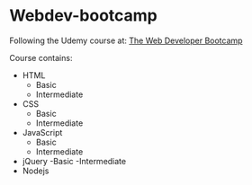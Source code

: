 # Webdev-bootcamp

Following the Udemy course at: [The Web Developer Bootcamp](https://www.udemy.com/the-web-developer-bootcamp/learn/v4/content)

Course contains:
- HTML
  - Basic
  - Intermediate
- CSS
  - Basic
  - Intermediate
- JavaScript
  - Basic
  - Intermediate
- jQuery
  -Basic
  -Intermediate
- Nodejs
